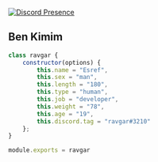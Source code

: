 [![Discord Presence](https://lanyard-profile-readme.vercel.app/api/898881308468592671?hideDiscrim=true)](https://discord.com/users/898881308468592671)

<h2>Ben Kimim</h2>

```js
class ravgar {
    constructor(options) {
        this.name = "Esref",
        this.sex = "man",
        this.length = "180",
        this.type = "human",
        this.job = "developer",
        this.weight = "78",
        this.age = "19",
        this.discord.tag = "ravgar#3210"
    };
}

module.exports = ravgar
```
